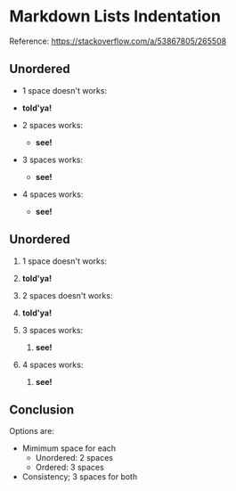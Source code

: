 # Markdown Lists Indentation
Reference: https://stackoverflow.com/a/53867805/265508

## Unordered
* 1 space doesn't works:
 * **told'ya!**

* 2 spaces works:
  * **see!**

* 3 spaces works:
   * **see!**

* 4 spaces works:
    * **see!**


## Unordered
1. 1 space doesn't works:
 1. **told'ya!**

1. 2 spaces doesn't works:
  1. **told'ya!**

1. 3 spaces works:
   1. **see!**

1. 4 spaces works:
    1. **see!**

## Conclusion
Options are:
* Mimimum space for each
  * Unordered: 2 spaces
  * Ordered: 3 spaces
* Consistency; 3 spaces for both

